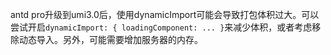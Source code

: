 antd pro升级到umi3.0后，使用dynamicImport可能会导致打包体积过大。可以尝试开启`dynamicImport: { loadingComponent: ... }`来减少体积，或者考虑移除动态导入。另外，可能需要增加服务器的内存。
